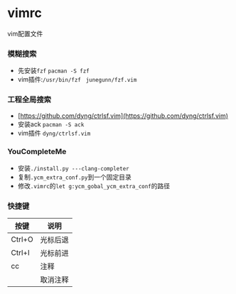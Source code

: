 # vimrc
vim配置文件

### 模糊搜索
* 先安装`fzf` `pacman -S fzf`
* vim插件:`/usr/bin/fzf `  `junegunn/fzf.vim`

### 工程全局搜索
* [https://github.com/dyng/ctrlsf.vim](https://github.com/dyng/ctrlsf.vim)
* 安装ack `pacman -S ack`
* vim插件 `dyng/ctrlsf.vim`


### YouCompleteMe
* 安装`./install.py ---clang-completer`
* 复制`.ycm_extra_conf.py`到一个固定目录
* 修改`.vimrc`的`let g:ycm_gobal_ycm_extra_conf`的路径


### 快捷键
|按键|说明|
|----|----|
|Ctrl+O|光标后退|
|Ctrl+I|光标前进|
|<leader>cc|注释|
|<leadercu>|取消注释|
